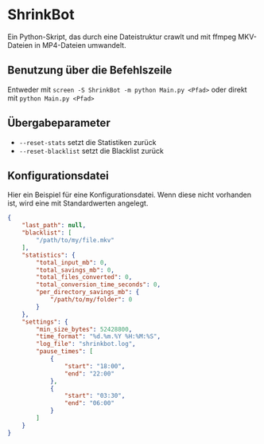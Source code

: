 # ShrinkBot

Ein Python-Skript, das durch eine Dateistruktur crawlt und mit ffmpeg MKV-Dateien in MP4-Dateien umwandelt.

## Benutzung über die Befehlszeile

Entweder mit `screen -S ShrinkBot -m python Main.py <Pfad>` oder direkt mit `python Main.py <Pfad>`

## Übergabeparameter

- `--reset-stats` setzt die Statistiken zurück
- `--reset-blacklist` setzt die Blacklist zurück

## Konfigurationsdatei

Hier ein Beispiel für eine Konfigurationsdatei. Wenn diese nicht vorhanden ist, wird eine mit Standardwerten angelegt.

```json
{
    "last_path": null,
    "blacklist": [
        "/path/to/my/file.mkv"
    ],
    "statistics": {
        "total_input_mb": 0,
        "total_savings_mb": 0,
        "total_files_converted": 0,
        "total_conversion_time_seconds": 0,
        "per_directory_savings_mb": {
            "/path/to/my/folder": 0
        }
    },
    "settings": {
        "min_size_bytes": 52428800,
        "time_format": "%d.%m.%Y %H:%M:%S",
        "log_file": "shrinkbot.log",
        "pause_times": [
            {
                "start": "18:00",
                "end": "22:00"
            },
            {
                "start": "03:30",
                "end": "06:00"
            }
        ]
    }
}
